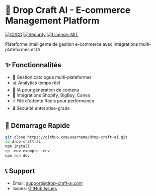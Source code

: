 # 🚀 Drop Craft AI - E-commerce Management Platform

[![CI/CD](https://github.com/username/drop-craft-ai/workflows/CI%2FCD%20Pipeline/badge.svg)](https://github.com/username/drop-craft-ai/actions)
[![Security](https://github.com/username/drop-craft-ai/workflows/Security%20Audit/badge.svg)](https://github.com/username/drop-craft-ai/actions)
[![License: MIT](https://img.shields.io/badge/License-MIT-yellow.svg)](https://opensource.org/licenses/MIT)

Plateforme intelligente de gestion e-commerce avec intégrations multi-plateformes et IA.

## ✨ Fonctionnalités
- 🛒 Gestion catalogue multi-plateformes
- 📊 Analytics temps réel
- 🤖 IA pour génération de contenu
- 🔄 Intégrations Shopify, BigBuy, Canva
- ⚡ File d'attente Redis pour performance
- 🔒 Sécurité enterprise-grade

## 🚀 Démarrage Rapide
```bash
git clone https://github.com/username/drop-craft-ai.git
cd drop-craft-ai
npm install
cp .env.example .env
npm run dev
```

## 📞 Support
- Email: support@drop-craft-ai.com
- Issues: [GitHub Issues](https://github.com/username/drop-craft-ai/issues)
